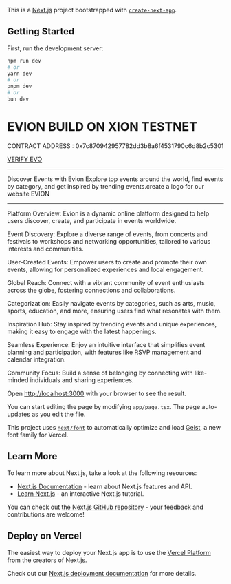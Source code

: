 This is a [Next.js](https://nextjs.org) project bootstrapped with [`create-next-app`](https://nextjs.org/docs/app/api-reference/cli/create-next-app).

## Getting Started

First, run the development server:

```bash
npm run dev
# or
yarn dev
# or
pnpm dev
# or
bun dev
```

# EVION BUILD ON XION TESTNET

CONTRACT ADDRESS : 0x7c870942957782dd3b8a6f4531790c6d8b2c5301

[VERIFY EVO](https://testnet.aiascan.com/token/https://testnet.bscscan.com/token/0x7c870942957782dd3b8a6f4531790c6d8b2c5301)

------------

Discover Events with Evion
Explore top events around the world, find events by category, and get inspired by trending events.create a logo for our website EVION


------------

Platform Overview: Evion is a dynamic online platform designed to help users discover, create, and participate in events worldwide.

Event Discovery: Explore a diverse range of events, from concerts and festivals to workshops and networking opportunities, tailored to various interests and communities.

User-Created Events: Empower users to create and promote their own events, allowing for personalized experiences and local engagement.

Global Reach: Connect with a vibrant community of event enthusiasts across the globe, fostering connections and collaborations.

Categorization: Easily navigate events by categories, such as arts, music, sports, education, and more, ensuring users find what resonates with them.

Inspiration Hub: Stay inspired by trending events and unique experiences, making it easy to engage with the latest happenings.

Seamless Experience: Enjoy an intuitive interface that simplifies event planning and participation, with features like RSVP management and calendar integration.

Community Focus: Build a sense of belonging by connecting with like-minded individuals and sharing experiences.

Open [http://localhost:3000](http://localhost:3000) with your browser to see the result.

You can start editing the page by modifying `app/page.tsx`. The page auto-updates as you edit the file.

This project uses [`next/font`](https://nextjs.org/docs/app/building-your-application/optimizing/fonts) to automatically optimize and load [Geist](https://vercel.com/font), a new font family for Vercel.

## Learn More

To learn more about Next.js, take a look at the following resources:

- [Next.js Documentation](https://nextjs.org/docs) - learn about Next.js features and API.
- [Learn Next.js](https://nextjs.org/learn) - an interactive Next.js tutorial.

You can check out [the Next.js GitHub repository](https://github.com/vercel/next.js) - your feedback and contributions are welcome!

## Deploy on Vercel

The easiest way to deploy your Next.js app is to use the [Vercel Platform](https://vercel.com/new?utm_medium=default-template&filter=next.js&utm_source=create-next-app&utm_campaign=create-next-app-readme) from the creators of Next.js.

Check out our [Next.js deployment documentation](https://nextjs.org/docs/app/building-your-application/deploying) for more details.
